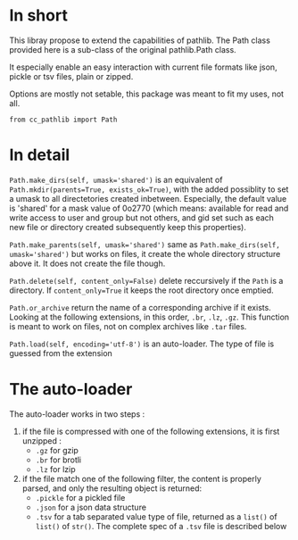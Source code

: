 # In short

This libray propose to extend the capabilities of pathlib.
The Path class provided here is a sub-class of the original pathlib.Path class.

It especially enable an easy interaction with current file formats like json, pickle or tsv files, plain or zipped.

Options are mostly not setable, this package was meant to fit my uses, not all.

	from cc_pathlib import Path

# In detail

`Path.make_dirs(self, umask='shared')` is an equivalent of `Path.mkdir(parents=True, exists_ok=True)`, with the added possiblity to set a umask to all directetories created inbetween. Especially, the default value is 'shared' for a mask value of 0o2770 (which means: available for read and write access to user and group but not others, and gid set such as each new file or directory created subsequently keep this properties).

`Path.make_parents(self, umask='shared')` same as `Path.make_dirs(self, umask='shared')` but works on files, it create the whole directory structure above it. It does not create the file though.

`Path.delete(self, content_only=False)` delete reccursively if the `Path` is a directory. If `content_only=True` it keeps the root directory once emptied.

`Path.or_archive` return the name of a corresponding archive if it exists. Looking at the following extensions, in this order, `.br`, `.lz`, `.gz`. This function is meant to work on files, not on complex archives like `.tar` files.

`Path.load(self, encoding='utf-8')` is an auto-loader. The type of file is guessed from the extension

# The auto-loader

The auto-loader works in two steps :

1. if the file is compressed with one of the following extensions, it is first unzipped :
	* `.gz` for gzip
	* `.br` for brotli
	* `.lz` for lzip
2. if the file match one of the following filter, the content is properly parsed, and only the resulting object is returned:
	* `.pickle` for a pickled file
	* `.json` for a json data structure
	* `.tsv` for a tab separated value type of file, returned as a `list()` of `list()` of `str()`. The complete spec of a `.tsv` file is described below
	
	

